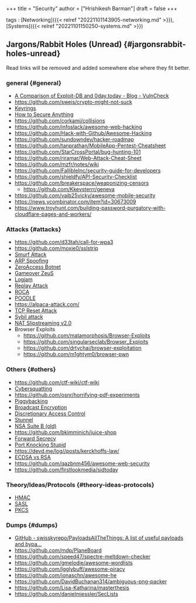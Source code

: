 +++
title = "Security"
author = ["Hrishikesh Barman"]
draft = false
+++

tags
: [Networking]({{< relref "20221101143905-networking.md" >}}), [Systems]({{< relref "20221101150250-systems.md" >}})


## Jargons/Rabbit Holes (Unread) {#jargonsrabbit-holes-unread}

Read links will be removed and added somewhere else where they fit better.


### general {#general}

-   [A Comparison of Exploit-DB and 0day.today - Blog - VulnCheck](https://vulncheck.com/blog/edb-0day-compare)
-   <https://github.com/sweis/crypto-might-not-suck>
-   [Keyrings](https://askubuntu.com/questions/32164/what-does-a-keyring-do)
-   [How to Secure Anything](https://github.com/veeral-patel/how-to-secure-anything)
-   <https://github.com/corkami/collisions>
-   <https://github.com/infoslack/awesome-web-hacking>
-   <https://github.com/Hack-with-Github/Awesome-Hacking>
-   <https://github.com/sundowndev/hacker-roadmap>
-   <https://github.com/tanprathan/MobileApp-Pentest-Cheatsheet>
-   <https://github.com/StarCrossPortal/bug-hunting-101>
-   <https://github.com/riramar/Web-Attack-Cheat-Sheet>
-   <https://github.com/mzfr/notes/wiki>
-   <https://github.com/FallibleInc/security-guide-for-developers>
-   <https://github.com/shieldfy/API-Security-Checklist>
-   <https://github.com/breakerspace/weaponizing-censors>
    -   <https://github.com/Kkevsterrr/geneva>
-   <https://github.com/vaib25vicky/awesome-mobile-security>
-   <https://news.ycombinator.com/item?id=30673009>
-   <https://www.troyhunt.com/building-password-purgatory-with-cloudflare-pages-and-workers/>


### Attacks {#attacks}

-   <https://github.com/d33tah/call-for-wpa3>
-   <https://github.com/moxie0/sslstrip>
-   [Smurf Attack](https://en.wikipedia.org/wiki/Smurf_attack)
-   [ARP Spoofing](https://en.wikipedia.org/wiki/ARP_spoofing)
-   [ZeroAccess Botnet](https://en.wikipedia.org/wiki/ZeroAccess_botnet)
-   [Gameover ZeuS](https://en.wikipedia.org/wiki/Gameover_ZeuS)
-   [Logjam](https://en.wikipedia.org/wiki/Logjam_(computer_security))
-   [Replay Attack](https://en.wikipedia.org/wiki/Replay_attack)
-   [ROCA](https://en.wikipedia.org/wiki/ROCA_vulnerability)
-   [POODLE](https://en.wikipedia.org/wiki/POODLE)
-   <https://alpaca-attack.com/>
-   [TCP Reset Attack](https://robertheaton.com/2020/04/27/how-does-a-tcp-reset-attack-work/)
-   [Sybil attack](https://en.wikipedia.org/wiki/Sybil_attack)
-   [NAT Slipstreaming v2.0](https://samy.pl/slipstream/)
-   Browser Exploits
    -   <https://github.com/matamorphosis/Browser-Exploits>
    -   <https://github.com/singularseclab/Browser_Exploits>
    -   <https://github.com/drtychai/browser-exploitation>
    -   <https://github.com/m1ghtym0/browser-pwn>


### Others {#others}

-   <https://github.com/ctf-wiki/ctf-wiki>
-   [Cybersquatting](https://en.wikipedia.org/wiki/Cybersquatting)
-   <https://github.com/osnr/horrifying-pdf-experiments>
-   [Piggybacking](https://en.wikipedia.org/wiki/Piggybacking_(security))
-   [Broadcast Encryption](https://en.wikipedia.org/wiki/Broadcast_encryption)
-   [Discretionary Access Control](https://en.wikipedia.org/wiki/Discretionary_access_control)
-   [Stunnel](https://en.wikipedia.org/wiki/Stunnel)
-   [NSA Suite B (old)](https://en.wikipedia.org/wiki/NSA_Suite_B_Cryptography)
-   <https://github.com/bkimminich/juice-shop>
-   [Forward Secrecy](https://en.wikipedia.org/wiki/Forward_secrecy)
-   [Port Knocking Stupid](https://news.ycombinator.com/item?id=23187662)
-   <https://devd.me/log//posts/kerckhoffs-law/>
-   [ECDSA vs RSA](https://www.ssl.com/article/comparing-ecdsa-vs-rsa/)
-   <https://github.com/qazbnm456/awesome-web-security>
-   <https://github.com/firstlookmedia/sidtoday>


### Theory/Ideas/Protocols {#theory-ideas-protocols}

-   [HMAC](https://en.wikipedia.org/wiki/HMAC)
-   [SASL](https://en.wikipedia.org/wiki/Simple_Authentication_and_Security_Layer)
-   [PKCS](https://en.wikipedia.org/wiki/PKCS)


### Dumps {#dumps}

-   [GitHub - swisskyrepo/PayloadsAllTheThings: A list of useful payloads and bypa...](https://github.com/swisskyrepo/PayloadsAllTheThings)
-   <https://github.com/mdp/PlaneBoard>
-   <https://github.com/speed47/spectre-meltdown-checker>
-   <https://github.com/gmelodie/awesome-wordlists>
-   <https://github.com/Igglybuff/awesome-piracy>
-   <https://github.com/jonaschn/awesome-he>
-   <https://github.com/DavidBuchanan314/ambiguous-png-packer>
-   <https://github.com/Lisa-Katharina/masterthesis>
-   <https://github.com/danielmiessler/SecLists>
